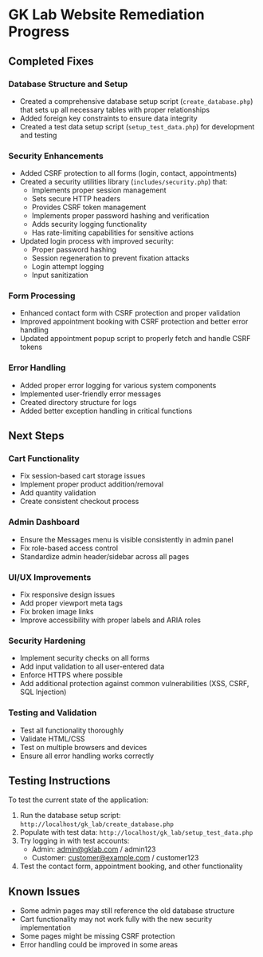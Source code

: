 # GK Lab Website Remediation Progress

## Completed Fixes

### Database Structure and Setup
- Created a comprehensive database setup script (`create_database.php`) that sets up all necessary tables with proper relationships
- Added foreign key constraints to ensure data integrity
- Created a test data setup script (`setup_test_data.php`) for development and testing

### Security Enhancements
- Added CSRF protection to all forms (login, contact, appointments)
- Created a security utilities library (`includes/security.php`) that:
  - Implements proper session management
  - Sets secure HTTP headers
  - Provides CSRF token management
  - Implements proper password hashing and verification
  - Adds security logging functionality
  - Has rate-limiting capabilities for sensitive actions
- Updated login process with improved security:
  - Proper password hashing
  - Session regeneration to prevent fixation attacks
  - Login attempt logging
  - Input sanitization

### Form Processing
- Enhanced contact form with CSRF protection and proper validation
- Improved appointment booking with CSRF protection and better error handling
- Updated appointment popup script to properly fetch and handle CSRF tokens

### Error Handling
- Added proper error logging for various system components
- Implemented user-friendly error messages
- Created directory structure for logs
- Added better exception handling in critical functions

## Next Steps

### Cart Functionality
- Fix session-based cart storage issues
- Implement proper product addition/removal
- Add quantity validation
- Create consistent checkout process

### Admin Dashboard
- Ensure the Messages menu is visible consistently in admin panel
- Fix role-based access control
- Standardize admin header/sidebar across all pages

### UI/UX Improvements
- Fix responsive design issues
- Add proper viewport meta tags
- Fix broken image links
- Improve accessibility with proper labels and ARIA roles

### Security Hardening
- Implement security checks on all forms
- Add input validation to all user-entered data
- Enforce HTTPS where possible
- Add additional protection against common vulnerabilities (XSS, CSRF, SQL Injection)

### Testing and Validation
- Test all functionality thoroughly
- Validate HTML/CSS
- Test on multiple browsers and devices
- Ensure all error handling works correctly

## Testing Instructions

To test the current state of the application:

1. Run the database setup script: `http://localhost/gk_lab/create_database.php`
2. Populate with test data: `http://localhost/gk_lab/setup_test_data.php`
3. Try logging in with test accounts:
   - Admin: admin@gklab.com / admin123
   - Customer: customer@example.com / customer123
4. Test the contact form, appointment booking, and other functionality

## Known Issues

- Some admin pages may still reference the old database structure
- Cart functionality may not work fully with the new security implementation
- Some pages might be missing CSRF protection
- Error handling could be improved in some areas 